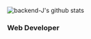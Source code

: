 ![backend-J's github stats](https://github-readme-stats.vercel.app/api?username=backend-j&show_icons=true&theme=radical)

### Web Developer
